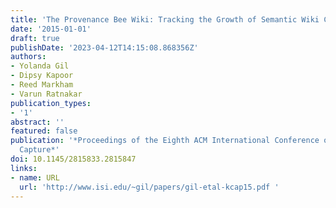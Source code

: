 ```yaml
---
title: 'The Provenance Bee Wiki: Tracking the Growth of Semantic Wiki Communities'
date: '2015-01-01'
draft: true
publishDate: '2023-04-12T14:15:08.868356Z'
authors:
- Yolanda Gil
- Dipsy Kapoor
- Reed Markham
- Varun Ratnakar
publication_types:
- '1'
abstract: ''
featured: false
publication: '*Proceedings of the Eighth ACM International Conference on Knowledge
  Capture*'
doi: 10.1145/2815833.2815847
links:
- name: URL
  url: 'http://www.isi.edu/~gil/papers/gil-etal-kcap15.pdf '
---
```


